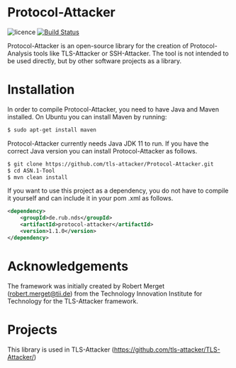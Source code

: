 # Protocol-Attacker

![licence](https://img.shields.io/badge/License-Apachev2-brightgreen.svg)
[![Build Status](http://hydrogen.cloud.nds.rub.de/buildStatus/icon.svg?job=Protocol-Attacker)](http://hydrogen.cloud.nds.rub.de/job/Protocol-Attacker/)

Protocol-Attacker is an open-source library for the creation of Protocol-Analysis tools like TLS-Attacker or SSH-Attacker.
The tool is not intended to be used directly, but by other software projects as a library.

# Installation

In order to compile Protocol-Attacker, you need to have Java and Maven installed. On Ubuntu you can install Maven by
running:

```bash
$ sudo apt-get install maven
```

Protocol-Attacker currently needs Java JDK 11 to run. If you have the correct Java version you can install
Protocol-Attacker as follows.

```bash
$ git clone https://github.com/tls-attacker/Protocol-Attacker.git
$ cd ASN.1-Tool
$ mvn clean install
```

If you want to use this project as a dependency, you do not have to compile it yourself and can include it in your pom
.xml as follows.

```xml
<dependency>
    <groupId>de.rub.nds</groupId>
    <artifactId>protocol-attacker</artifactId>
    <version>1.1.0</version>
</dependency>
```

# Acknowledgements

The framework was initially created by Robert Merget (robert.merget@tii.de) from the Technology Innovation Institute for Technology for the TLS-Attacker framework.

# Projects

This library is used in TLS-Attacker (https://github.com/tls-attacker/TLS-Attacker/)
